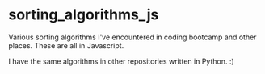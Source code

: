 # sorting_algorithms_js
Various sorting algorithms I've encountered in coding bootcamp and other places.
These are all in Javascript.

I have the same algorithms in other repositories written in Python. :)

